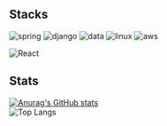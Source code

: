 ## Stacks
![spring](https://img.shields.io/badge/Spring-6DB33F?style=for-the-badge&logo=spring&logoColor=white)
![django](https://img.shields.io/badge/Django-092E20?style=for-the-badge&logo=django&logoColor=red)
![data](https://img.shields.io/badge/MySQL-00000F?style=for-the-badge&logo=mysql&logoColor=white)
![linux](https://img.shields.io/badge/Linux-FCC624?style=for-the-badge&logo=linux&logoColor=black)
![aws](https://img.shields.io/badge/Amazon_AWS-232F3E?style=for-the-badge&logo=amazon-aws&logoColor=red)

![React](https://img.shields.io/badge/React-20232A?style=for-the-badge&logo=react&logoColor=61DAFB)

## Stats
[![Anurag's GitHub stats](https://github-readme-stats.vercel.app/api?username=suahlingo)](https://github.com/anuraghazra/github-readme-stats)
<br>
![Top Langs](https://github-readme-stats.vercel.app/api/top-langs/?username=suahlingo&layout=compact)




